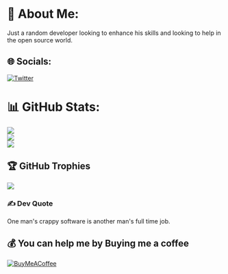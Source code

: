 # 💫 About Me:
Just a random developer looking to enhance his skills and looking to help in the open source world.

## 🌐 Socials:
[![Twitter](https://img.shields.io/badge/Twitter-%231DA1F2.svg?logo=Twitter&logoColor=white)](https://twitter.com/KelechiOnogwu) 

# 📊 GitHub Stats:
![](https://github-readme-stats.vercel.app/api?username=Kelexine&theme=dark&hide_border=false&include_all_commits=false&count_private=false)<br/>
![](https://github-readme-streak-stats.herokuapp.com/?user=Kelexine&theme=dark&hide_border=false)<br/>
![](https://github-readme-stats.vercel.app/api/top-langs/?username=Kelexine&theme=dark&hide_border=false&include_all_commits=false&count_private=false&layout=compact)

## 🏆 GitHub Trophies
![](https://github-profile-trophy.vercel.app/?username=Kelexine&theme=radical&no-frame=false&no-bg=true&margin-w=4)

### ✍️ Dev Quote
One man's crappy software is another man's full time job.

## 💰 You can help me by Buying me a coffee
  [![BuyMeACoffee](https://img.shields.io/badge/Buy%20Me%20a%20Coffee-ffdd00?style=for-the-badge&logo=buy-me-a-coffee&logoColor=black)](https://buymeacoffee.com/Kelexine) 

 
